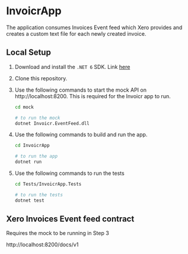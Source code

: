 # InvoicrApp

The application consumes Invoices Event feed which Xero provides and creates a custom text file for each newly created invoice.

## Local Setup

1. Download and install the `.NET 6` SDK. Link [here](https://dotnet.microsoft.com/download/dotnet/6.0)
2. Clone this repository.
3. Use the following commands to start the mock API on http://localhost:8200. This is required for the Invoicr app to run.

   ```bash
   cd mock

   # to run the mock
   dotnet Invoicr.EventFeed.dll
   ```

4. Use the following commands to build and run the app.

   ```bash
   cd InvoicrApp

   # to run the app
   dotnet run
   ```

5. Use the following commands to run the tests

   ```bash
   cd Tests/InvoicrApp.Tests

   # to run the tests
   dotnet test
   ```

## Xero Invoices Event feed contract
Requires the mock to be running in Step 3

http://localhost:8200/docs/v1

